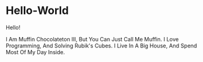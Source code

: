 # Hello-World

Hello!

I Am Muffin Chocolateton III, But You Can Just Call Me Muffin.
I Love Programming, And Solving Rubik's Cubes.
I Live In A Big House, And Spend Most Of My Day Inside.
